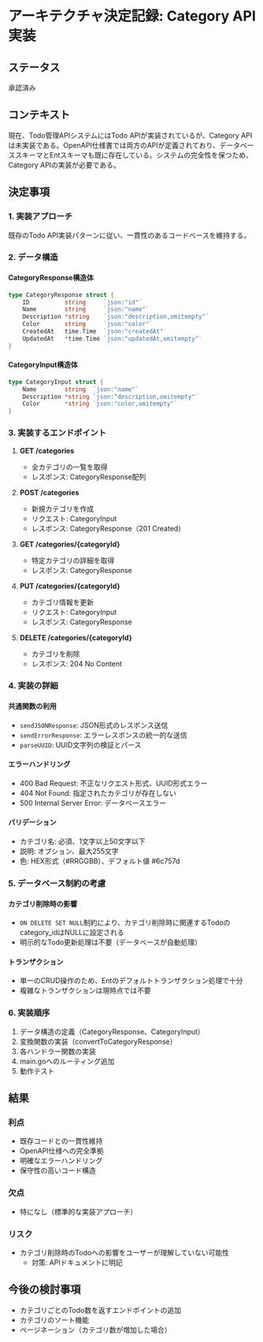# アーキテクチャ決定記録: Category API実装

## ステータス
承認済み

## コンテキスト
現在、Todo管理APIシステムにはTodo APIが実装されているが、Category APIは未実装である。OpenAPI仕様書では両方のAPIが定義されており、データベーススキーマとEntスキーマも既に存在している。システムの完全性を保つため、Category APIの実装が必要である。

## 決定事項

### 1. 実装アプローチ
既存のTodo API実装パターンに従い、一貫性のあるコードベースを維持する。

### 2. データ構造

#### CategoryResponse構造体
```go
type CategoryResponse struct {
    ID          string     `json:"id"`
    Name        string     `json:"name"`
    Description *string    `json:"description,omitempty"`
    Color       string     `json:"color"`
    CreatedAt   time.Time  `json:"createdAt"`
    UpdatedAt   *time.Time `json:"updatedAt,omitempty"`
}
```

#### CategoryInput構造体
```go
type CategoryInput struct {
    Name        string  `json:"name"`
    Description *string `json:"description,omitempty"`
    Color       *string `json:"color,omitempty"`
}
```

### 3. 実装するエンドポイント

1. **GET /categories**
   - 全カテゴリの一覧を取得
   - レスポンス: CategoryResponse配列

2. **POST /categories**
   - 新規カテゴリを作成
   - リクエスト: CategoryInput
   - レスポンス: CategoryResponse（201 Created）

3. **GET /categories/{categoryId}**
   - 特定カテゴリの詳細を取得
   - レスポンス: CategoryResponse

4. **PUT /categories/{categoryId}**
   - カテゴリ情報を更新
   - リクエスト: CategoryInput
   - レスポンス: CategoryResponse

5. **DELETE /categories/{categoryId}**
   - カテゴリを削除
   - レスポンス: 204 No Content

### 4. 実装の詳細

#### 共通関数の利用
- `sendJSONResponse`: JSON形式のレスポンス送信
- `sendErrorResponse`: エラーレスポンスの統一的な送信
- `parseUUID`: UUID文字列の検証とパース

#### エラーハンドリング
- 400 Bad Request: 不正なリクエスト形式、UUID形式エラー
- 404 Not Found: 指定されたカテゴリが存在しない
- 500 Internal Server Error: データベースエラー

#### バリデーション
- カテゴリ名: 必須、1文字以上50文字以下
- 説明: オプション、最大255文字
- 色: HEX形式（#RRGGBB）、デフォルト値 #6c757d

### 5. データベース制約の考慮

#### カテゴリ削除時の影響
- `ON DELETE SET NULL`制約により、カテゴリ削除時に関連するTodoのcategory_idはNULLに設定される
- 明示的なTodo更新処理は不要（データベースが自動処理）

#### トランザクション
- 単一のCRUD操作のため、Entのデフォルトトランザクション処理で十分
- 複雑なトランザクションは現時点では不要

### 6. 実装順序

1. データ構造の定義（CategoryResponse、CategoryInput）
2. 変換関数の実装（convertToCategoryResponse）
3. 各ハンドラー関数の実装
4. main.goへのルーティング追加
5. 動作テスト

## 結果

### 利点
- 既存コードとの一貫性維持
- OpenAPI仕様への完全準拠
- 明確なエラーハンドリング
- 保守性の高いコード構造

### 欠点
- 特になし（標準的な実装アプローチ）

### リスク
- カテゴリ削除時のTodoへの影響をユーザーが理解していない可能性
  - 対策: APIドキュメントに明記

## 今後の検討事項
- カテゴリごとのTodo数を返すエンドポイントの追加
- カテゴリのソート機能
- ページネーション（カテゴリ数が増加した場合）
